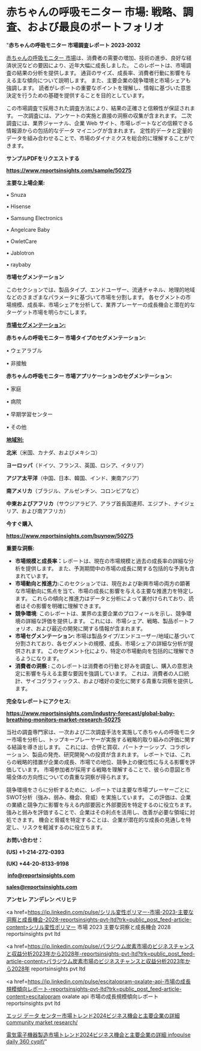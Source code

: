 # 赤ちゃんの呼吸モニター 市場: 戦略、調査、および最良のポートフォリオ

"<strong>赤ちゃんの呼吸モニター 市場調査レポート 2023-2032</strong>

<a href=https://www.reportsinsights.com/sample/50275>赤ちゃんの呼吸モニター 市場</a>は、消費者の需要の増加、技術の進歩、良好な経済状況などの要因により、近年大幅に成長しました。 このレポートは、市場調査の結果の分析を提供します。 通貨のサイズ、成長率、消費者行動に影響を与える主な傾向について説明します。 また、主要企業の競争環境と市場シェアも強調します。 読者がレポートの重要なポイントを理解し、情報に基づいた意思決定を行うための基礎を提供することを目的としています。

この市場調査で採用された調査方法により、結果の正確さと信頼性が保証されます。 一次調査には、アンケートの実施と直接の洞察の収集が含まれます。 二次調査には、業界ジャーナル、企業 Web サイト、市場レポートなどの信頼できる情報源からの包括的なデータ マイニングが含まれます。 定性的データと定量的データを組み合わせることで、市場のダイナミクスを総合的に理解することができます。

<strong><b>サンプルPDFをリクエストする</b></strong>

<a href=https://www.reportsinsights.com/sample/50275><strong><u>https://www.reportsinsights.com/sample/50275</u></strong></a>

<strong>主要な上場企業:</strong>

• Snuza

• Hisense

• Samsung Electronics

• Angelcare Baby

• OwletCare

• Jablotron

• raybaby

<strong>市場セグメンテーション</strong>

このセクションでは、製品タイプ、エンドユーザー、流通チャネル、地理的地域などのさまざまなパラメータに基づいて市場を分割します。 各セグメントの市場規模、成長率、市場シェアを分析して、業界プレーヤーの成長機会と潜在的なターゲット市場を明らかにします。

<strong><u>市場セグメンテーション</u></strong><strong><u>:</u></strong>

<strong>赤ちゃんの呼吸モニター 市場タイプのセグメンテーション:</strong>

• ウェアラブル

• 非接触

<strong>赤ちゃんの呼吸モニター 市場アプリケーションのセグメンテーション:</strong>

• 家庭

• 病院

• 早期学習センター

• その他

<strong><u>地域別</u></strong><strong><u>:</u></strong>

<strong>北米</strong>（米国、カナダ、およびメキシコ）

<strong>ヨーロッパ</strong>（ドイツ、フランス、英国、ロシア、イタリア）

<strong>アジア太平洋</strong>（中国、日本、韓国、インド、東南アジア）

<strong>南アメリカ</strong>（ブラジル、アルゼンチン、コロンビアなど）

<strong>中東およびアフリカ</strong>（サウジアラビア、アラブ首長国連邦、エジプト、ナイジェリア、および南アフリカ）

<strong>今すぐ購入</strong>

<a href=https://www.reportsinsights.com/buynow/50275><strong><u>https://www.reportsinsights.com/buynow/50275</u></strong></a>

<strong>重要な洞察:</strong>
<ul>
  <li><strong>市場規模と成長率：</strong>レポートは、現在の市場規模と過去の成長率の詳細な分析を提供します。 また、予測期間中の市場の成長に関する包括的な予測も含まれています。</li>
  <li><strong>市場動向と推進力:</strong>このセクションでは、現在および新興市場の両方の顕著な市場動向に焦点を当て、市場の成長に影響を与える主要な推進力を特定します。 これらの傾向と推進力はデータと分析によって裏付けられており、読者はその影響を明確に理解できます。</li>
  <li><strong>競争環境</strong>: このレポートは、業界の主要企業のプロフィールを示し、競争環境の詳細な評価を提供します。 これには、市場シェア、戦略、製品ポートフォリオ、および最近の開発に関する情報が含まれます。</li>
  <li><strong>市場セグメンテーション: </strong>市場は製品タイプ/エンドユーザー/地域に基づいて分割されており、各セグメントの規模、成長、市場シェアの詳細な分析が提供されます。 このセグメント化により、特定の市場動向を包括的に理解できるようになります。</li>
  <li><strong>消費者の洞察 : </strong>このレポートは消費者の行動と好みを調査し、購入の意思決定に影響を与える主要な要因を強調しています。 これは、消費者の人口統計、サイコグラフィックス、および嗜好の変化に関する貴重な洞察を提供します。</li>
</ul>
<strong>完全なレポートにアクセス:</strong>

<a href=https://www.reportsinsights.com/industry-forecast/global-baby-breathing-monitors-market-research-50275><strong><u><b>https://www.reportsinsights.com/industry-forecast/global-baby-breathing-monitors-market-research-50275</b></u></strong></a>

当社の調査専門家は、一次および二次調査手法を実施して赤ちゃんの呼吸モニター市場を分析し、トップキープレーヤーが実施する戦略的取り組みの評価に関する結論を導き出します。 これには、合併と買収、パートナーシップ、コラボレーション、製品の発売、研究開発への投資が含まれます。 レポートでは、これらの戦略的措置が企業の成長、市場での地位、競争上の優位性に与える影響を評価しています。 市場参加者が採用する戦略を理解することで、彼らの意図と市場全体の方向性についての貴重な洞察が得られます。

競争環境をさらに分析するために、レポートでは主要な市場プレーヤーごとにSWOT分析（強み、弱み、機会、脅威）を実施しています。 この評価は、企業の業績と競争力に影響を与える内部要因と外部要因を特定するのに役立ちます。 強みと弱みを評価することで、企業はその利点を活用し、改善が必要な領域に対処できます。 機会と脅威を特定することは、企業が潜在的な成長の見通しを特定し、リスクを軽減するのに役立ちます。

<strong>お問い合わせ：</strong>

<strong>(US) +1-214-272-0393</strong>

<strong>(UK) +44-20-8133-9198</strong>

<strong> </strong><a href=info@reportsinsights.com><strong><u>info@reportsinsights.com</u></strong></a>

<a href=sales@reportsinsights.com><strong><u>sales@reportsinsights.com</u></strong></a>

<strong>アンセレ アンデレン ベリヒテ</strong>

<a href=https://jp.linkedin.com/pulse/シリル変性ポリマー-市場-2023-主要な洞察と成長機会-2028-reportsinsights-pvt-ltd?trk=public_post_feed-article-content>シリル変性ポリマー 市場 2023 主要な洞察と成長機会 2028 reportsinsights pvt ltd</a>

<a href=https://jp.linkedin.com/pulse/パラジウム炭素市場のビジネスチャンスと収益分析2023年から2028年-reportsinsights-pvt-ltd?trk=public_post_feed-article-content>パラジウム炭素市場のビジネスチャンスと収益分析2023年から2028年 reportsinsights pvt ltd</a>

<a href=https://jp.linkedin.com/pulse/escitalopram-oxalate-api-市場の成長規模傾向レポート-reportsinsights-pvt-ltd?trk=public_post_feed-article-content>escitalopram oxalate api 市場の成長規模傾向レポート reportsinsights pvt ltd</a>

<a href=https://www.linkedin.com/pulse/エッジ-データ-センター市場トレンド2024ビジネス機会と主要企業の詳細-community-market-research/>エッジ データ センター市場トレンド2024ビジネス機会と主要企業の詳細 community market research/</a>

<a href=https://www.linkedin.com/pulse/電気電子機器製造市場トレンド2024ビジネス機会と主要企業の詳細-infopulse-daily-360-cyqif/>電気電子機器製造市場トレンド2024ビジネス機会と主要企業の詳細 infopulse daily 360 cyqif/</a>"
